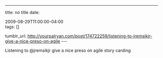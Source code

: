 ---
title: no title
date:

 2009-08-29T11:00:00-04:00  
tags:  []

tumblr_url:
http://yourpalryan.com/post/174722259/listening-to-jremsikjr-give-a-nice-preso-on-agile
\-\--

Listening to \@jremsikjr give a nice preso on agile story carding
